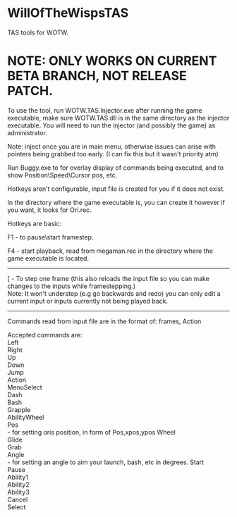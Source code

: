 # WillOfTheWispsTAS
TAS tools for WOTW.

# NOTE: ONLY WORKS ON CURRENT BETA BRANCH, NOT RELEASE PATCH.

To use the tool, run WOTW.TAS.Injector.exe after running the game executable, make sure WOTW.TAS.dll is in the same directory as the injector executable. You will need to run the injector (and possibly the game) as administrator.

Note: inject once you are in main menu, otherwise issues can arise with pointers being grabbed too early.
(I can fix this but it wasn't priority atm)

Run Buggy.exe to for overlay display of commands being executed, and to show Position\Speed\Cursor pos, etc.

Hotkeys aren't configurable, input file is created for you if it does not exist.

In the directory where the game executable is, you can create it however if you want, it looks for Ori.rec.

Hotkeys are basic:

F1 - to pause\start framestep.

F4 - start playback, read from megaman.rec in the directory where the game executable is located.

--------------------------------------------------------

[ - To step one frame (this also reloads the input file so you can make changes to the inputs while framestepping.)<br/>
Note: It won't understep (e.g go backwards and redo) you can only edit a current input or inputs currently not being
      played back.


--------------------------------------------------------

Commands read from input file are in the format of:
   frames, Action
   
Accepted commands are: <br />
    Left <br />
    Right <br />
    Up <br />
    Down <br />
    Jump <br />
    Action <br />
    MenuSelect <br />
    Dash <br />
    Bash <br />
    Grapple <br />
    AbilityWheel <br />
    Pos <br /> - for setting oris position, in form of Pos,xpos,ypos
    Wheel <br />
    Glide <br />
    Grab <br />
    Angle <br /> - for setting an angle to aim your launch, bash, etc in degrees.
    Start <br />
    Pause <br />
    Ability1 <br />
    Ability2 <br />
    Ability3 <br />
    Cancel <br />
    Select <br />

	




